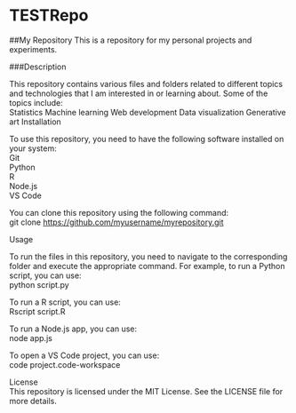 # TESTRepo

##My Repository
This is a repository for my personal projects and experiments.

###Description

This repository contains various files and folders related to different topics and technologies that I am interested in or learning about. Some of the topics include:  
Statistics
Machine learning
Web development
Data visualization
Generative art
Installation

To use this repository, you need to have the following software installed on your system:  
Git  
Python  
R  
Node.js  
VS Code  

You can clone this repository using the following command:  
git clone https://github.com/myusername/myrepository.git

Usage

To run the files in this repository, you need to navigate to the corresponding folder and execute the appropriate command. For example, to run a Python script, you can use:  
python script.py

To run a R script, you can use:  
Rscript script.R

To run a Node.js app, you can use:  
node app.js

To open a VS Code project, you can use:  
code project.code-workspace

License  
This repository is licensed under the MIT License. See the LICENSE file for more details.
